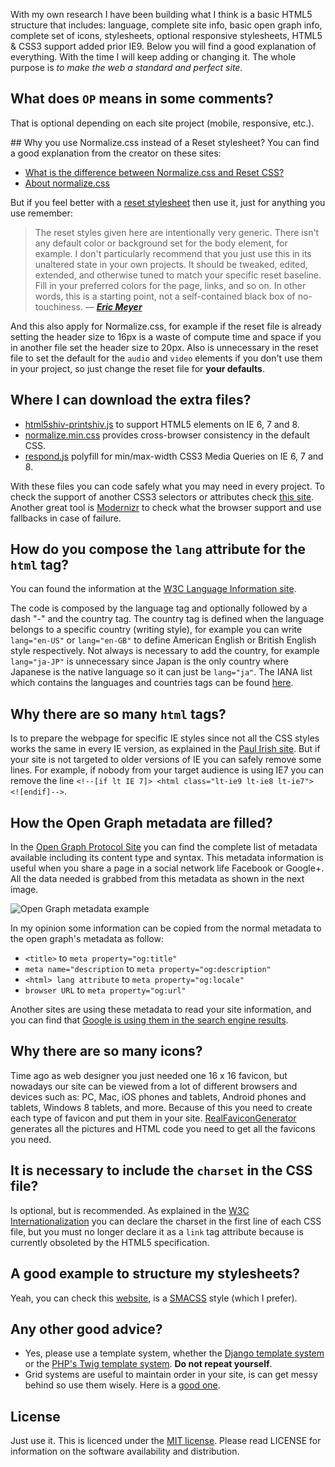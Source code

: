 With my own research I have been building what I think is a basic HTML5 structure that includes: language, complete site info, basic open graph info, complete set of icons, stylesheets, optional responsive stylesheets, HTML5 & CSS3 support added prior IE9. Below you will find a good explanation of everything. With the time I will keep adding or changing it. The whole purpose is _to make the web a standard and perfect site._


## What does `OP` means in some comments?
That is optional depending on each site project (mobile, responsive, etc.).


## Why you use Normalize.css instead of a Reset stylesheet?
You can find a good explanation from the creator on these sites:
* [What is the difference between Normalize.css and Reset CSS?](http://stackoverflow.com/questions/6887336/what-is-the-difference-between-normalize-css-and-reset-css#answers)
* [About normalize.css](http://nicolasgallagher.com/about-normalize-css/#normalize-vs-reset)

But if you feel better with a [reset stylesheet](http://www.cssreset.com/) then use it, just for anything you use remember: 

> The reset styles given here are intentionally very generic. There isn't any default color or background set for the body element, for example. I don't particularly recommend that you just use this in its unaltered state in your own projects. It should be tweaked, edited, extended, and otherwise tuned to match your specific reset baseline. Fill in your preferred colors for the page, links, and so on. In other words, this is a starting point, not a self-contained black box of no-touchiness. &mdash; **_[Eric Meyer](http://meyerweb.com/eric/tools/css/reset/)_**

And this also apply for Normalize.css, for example if the reset file is already setting the header size to 16px is a waste of compute time and space if you in another file set the header size to 20px. Also is unnecessary in the reset file to set the default for the `audio` and `video` elements if you don't use them in your project, so just change the reset file for **your defaults**.

## Where I can download the extra files?
* [html5shiv-printshiv.js](https://github.com/aFarkas/html5shiv) to support HTML5 elements on IE 6, 7 and 8.
* [normalize.min.css](http://necolas.github.io/normalize.css/) provides cross-browser consistency in the default CSS.
* [respond.js](https://github.com/scottjehl/Respond) polyfill for min/max-width CSS3 Media Queries on IE 6, 7 and 8.

With these files you can code safely what you may need in every project. To check the support of another CSS3 selectors or attributes check [this site](http://caniuse.com). Another great tool is [Modernizr](http://modernizr.com/) to check what the browser support and use fallbacks in case of failure.


## How do you compose the `lang` attribute for the `html` tag?
You can found the information at the [W3C Language Information site](http://www.w3.org/TR/html401/struct/dirlang.html).

The code is composed by the language tag and optionally followed by a dash "-" and the country tag.
The country tag is defined when the language belongs to a specific country (writing style), for example you can write `lang="en-US"` or `lang="en-GB"` to define American English or British English style respectively.
Not always is necessary to add the country, for example `lang="ja-JP"` is unnecessary since Japan is the only country where Japanese is the native language so it can just be `lang="ja"`.
The IANA list which contains the languages and countries tags can be found [here](http://www.iana.org/assignments/language-subtag-registry/language-subtag-registry).


## Why there are so many `html` tags?
Is to prepare the webpage for specific IE styles since not all the CSS styles works the same in every IE version, as explained in the [Paul Irish site](http://www.paulirish.com/2008/conditional-stylesheets-vs-css-hacks-answer-neither/).
But if your site is not targeted to older versions of IE you can safely remove some lines. For example, if nobody from your target audience is using IE7 you can remove the line `<!--[if lt IE 7]> <html class="lt-ie9 lt-ie8 lt-ie7"> <![endif]-->`.


## How the Open Graph metadata are filled?
In the [Open Graph Protocol Site](http://ogp.me) you can find the complete list of metadata available including its content type and syntax. This metadata information is useful when you share a page in a social network life Facebook or Google+. All the data needed is grabbed from this metadata as shown in the next image.

![Open Graph metadata example](http://farm6.staticflickr.com/5472/11743113915_e48c9758eb_o.png "Example")

In my opinion some information can be copied from the normal metadata to the open graph's metadata as follow:
* `<title>` to `meta property="og:title"`
* `meta name="description` to `meta property="og:description"`
* `<html> lang attribute` to `meta property="og:locale"`
* `browser URL` to `meta property="og:url"`

Another sites are using these metadata to read your site information, and you can find that [Google is using them in the search engine results](http://www.marketing-mojo.com/blog/open-graph-tagging-does-it-really-work/).


## Why there are so many icons?
Time ago as web designer you just needed one 16 x 16 favicon, but nowadays our site can be viewed from a lot of different browsers and devices such as: PC, Mac, iOS phones and tablets, Android phones and tablets, Windows 8 tablets, and more. Because of this you need to create each type of favicon and put them in your site. [RealFaviconGenerator](http://realfavicongenerator.net) generates all the pictures and HTML code you need to get all the favicons you need.


## It is necessary to include the `charset` in the CSS file?
Is optional, but is recommended. As explained in the [W3C Internationalization](http://www.w3.org/International/questions/qa-css-charset.en.php) you can declare the charset in the first line of each CSS file, but you must no longer declare it as a `link` tag attribute because is currently obsoleted by the HTML5 specification.


## A good example to structure my stylesheets?
Yeah, you can check this [website](http://thesassway.com/beginner/how-to-structure-a-sass-project), is a [SMACSS](http://smacss.com/) style (which I prefer).


## Any other good advice?
* Yes, please use a template system, whether the [Django template system](https://docs.djangoproject.com/en/dev/topics/templates/) or the [PHP's Twig template system](http://twig.sensiolabs.org/). **Do not repeat yourself**.
* Grid systems are useful to maintain order in your site, is can get messy behind so use them wisely. Here is a [good one](http://webdesign.tutsplus.com/tutorials/a-simple-responsive-grid-made-even-better-with-sass--cms-21540).

## License
Just use it. This is licenced under the [MIT license](http://opensource.org/licenses/MIT). Please read LICENSE for information on the software availability and distribution.